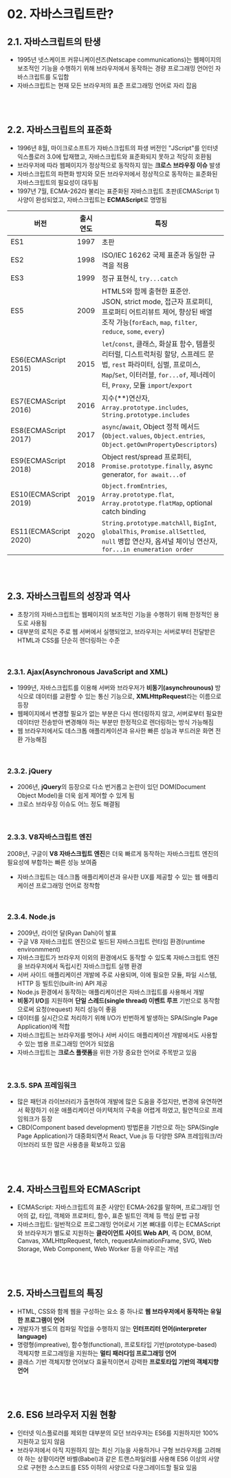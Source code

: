 # 02. 자바스크립트란?

## 2.1. 자바스크립트의 탄생

- 1995년 넷스케이프 커뮤니케이션즈(Netscape communications)는 웹페이지의 보조적인 기능을 수행하기 위해 브라우저에서 동작하는 경량 프로그래밍 언어인 자바스크립트를 도입함
- 자바스크립트는 현재 모든 브라우저의 표준 프로그래밍 언어로 자리 잡음

<br><br>

## 2.2. 자바스크립트의 표준화

- 1996년 8월, 마이크로소프트가 자바스크립트의 파생 버전인 "JScript"를 인터넷 익스플로러 3.0에 탑재했고, 자바스크립트와 표준화되지 못하고 적당히 호환됨
- 브라우저에 따라 웹페이지가 정상적으로 동작하지 않는 **크로스 브라우징 이슈** 발생
- 자바스크립트의 파편화 방지와 모든 브라우저에서 정상적으로 동작하는 표준화된 자바스크립트의 필요성이 대두됨
- 1997년 7월, ECMA-262라 불리는 표준화된 자바스크립트 초판(ECMAScript 1) 사양이 완성되었고, 자바스크립트는 **ECMAScript**로 명명됨

|버전|출시 연도|특징|
|---|---|---|
|ES1|1997|초판|
|ES2|1998|ISO/IEC 16262 국제 표준과 동일한 규격을 적용|
|ES3|1999|정규 표현식, `try...catch`|
|ES5|2009|HTML5와 함께 출현한 표준안. <br> JSON, strict mode, 접근자 프로퍼티, 프로퍼티 어트리뷰트 제어, 향상된 배열 조작 가능(`forEach`, `map`, `filter`, `reduce`, `some`, `every`)|
|ES6(ECMAScript 2015)|2015|`let`/`const`, 클래스, 화살표 함수, 템플릿 리터럴, 디스트럭처링 할당, 스프레드 문법, `rest` 파라미터, 심벌, 프로미스, `Map`/`Set`, 이터러블, `for...of`, 제너레이터, `Proxy`, 모듈 `import`/`export`|
|ES7(ECMAScript 2016)|2016|지수(**)연산자, `Array.prototype.includes`, `String.prototype.includes`|
|ES8(ECMAScript 2017)|2017|`async`/`await`, Object 정적 메서드(`Object.values`, `Object.entries`, `Object.getOwnPropertyDescriptors`)|
|ES9(ECMAScript 2018)|2018|Object rest/spread 프로퍼티, `Promise.prototype.finally`, async generator, `for await...of`|
|ES10(ECMAScript 2019)|2019|`Object.fromEntries`, `Array.prototype.flat`, `Array.prototype.flatMap`, optional catch binding|
|ES11(ECMAScript 2020)|2020|`String.prototype.matchAll`, `BigInt`, `globalThis`, `Promise.allSettled`, `null` 병합 연산자, 옵셔널 체이닝 연산자, `for...in enumeration order`|

<br><br>

## 2.3. 자바스크립트의 성장과 역사

- 초창기의 자바스크립트는 웹페이지의 보조적인 기능을 수행하기 위해 한정적인 용도로 사용됨
- 대부분의 로직은 주로 웹 서버에서 실행되었고, 브라우저는 서버로부터 전달받은 HTML과 CSS를 단순히 렌더링하는 수준

<br>

### 2.3.1. Ajax(Asynchronous JavaScript and XML)

- 1999년, 자바스크립트를 이용해 서버와 브라우저가 **비동기(asynchrounous)** 방식으로 데이터를 교환할 수 있는 통신 기능으로, **XMLHttpRequest**라는 이름으로 등장
- 웹페이지에서 변경할 필요가 없는 부분은 다시 렌더링하지 않고, 서버로부터 필요한 데이터만 전송받아 변경해야 하는 부분만 한정적으로 렌더링하는 방식 가능해짐
- 웹 브라우저에서도 데스크톱 애플리케이션과 유사한 빠른 성능과 부드러운 화면 전환 가능해짐

<br>

### 2.3.2. jQuery

- 2006년, **jQuery**의 등장으로 다소 번거롭고 논란이 있던 DOM(Document Object Model)을 더욱 쉽게 제어할 수 있게 됨
- 크로스 브라우징 이슈도 어느 정도 해결됨

<br>

### 2.3.3. V8자바스크립트 엔진

2008년, 구글이 **V8 자바스크립트 엔진**은 더욱 빠르게 동작하는 자바스크립트 엔진의 필요성에 부합하는 빠른 성능 보여줌
- 자바스크립트는 데스크톱 애플리케이션과 유사한 UX를 제공할 수 있는 웹 애플리케이션 프로그래밍 언어로 정착함

<br>

### 2.3.4. Node.js

- 2009년, 라이언 달(Ryan Dahi)이 발표
- 구글 V8 자바스크립트 엔진으로 빌드된 자바스크립트 런타임 환경(runtime environmment)
- 자바스크립트가 브라우저 이외의 환경에서도 동작할 수 있도록 자바스크립트 엔진을 브라우저에서 독립시킨 자바스크립트 실행 환경
- 서버 사이드 애플리케이션 개발에 주로 사용되며, 이에 필요한 모듈, 파일 시스템, HTTP 등 빌트인(built-in) API 제공
- Node.js 환경에서 동작하는 애플리케이션은 자바스크립트를 사용해서 개발
- **비동기 I/O**를 지원하며 **단일 스레드(single thread) 이벤트 루프** 기반으로 동작함으로써 요청(request) 처리 성능이 좋음
- 데이터를 실시간으로 처리하기 위해 I/O가 빈번하게 발생하는 SPA(Single Page Application)에 적합
- 자바스크립트는 브라우저를 벗어나 서버 사이드 애플리케이션 개발에서도 사용할 수 있는 범용 프로그래밍 언어가 되었음
- 자바스크립트는 **크로스 플랫폼**을 위한 가장 중요한 언어로 주목받고 있음

<br>

### 2.3.5. SPA 프레임워크

- 많은 패턴과 라이브러리가 출현하여 개발에 많은 도움을 주었지만, 변경에 유연하면서 확장하기 쉬운 애플리케이션 아키텍처의 구축을 어렵게 하였고, 필연적으로 프레임워크가 등장
- CBD(Component based development) 방법론을 기반으로 하는 SPA(Single Page Application)가 대중화되면서 React, Vue.js 등 다양한 SPA 프레임워크/라이브러리 또한 많은 사용층을 확보하고 있음

<br><br>

## 2.4. 자바스크립트와 ECMAScript

- ECMAScript: 자바스크립트의 표준 사양인 ECMA-262를 말하며, 프로그래밍 언어의 값, 타입, 객체와 프로퍼티, 함수, 표준 빌트인 객체 등 핵심 문법 규정
- 자바스크립트: 일반적으로 프로그래밍 언어로서 기본 뼈대를 이루는 ECMAScript와 브라우저가 별도로 지원하는 **클라이언트 사이드 Web API**, 즉 DOM, BOM, Canvas, XMLHttpRequest, fetch, requestAnimationFrame, SVG, Web Storage, Web Component, Web Worker 등을 아우르는 개념


<br><br>

## 2.5. 자바스크립트의 특징

- HTML, CSS와 함께 웹을 구성하는 요소 중 하나로 **웹 브라우저에서 동작하는 유일한 프로그램이 언어**
- 개발자가 별도의 컴파일 작업을 수행하지 않는 **인터프리터 언어(interpreter language)**
- 명령형(impreative), 함수형(functional), 프로토타입 기반(prototype-based) 객체지향 프로그래밍을 지원하는 **멀티 패러다임 프로그래밍 언어**
- 클래스 기반 객체지향 언어보다 효율적이면서 강력한 **프로토타입 기반의 객체지향 언어**

<br><br>

## 2.6. ES6 브라우저 지원 현황

- 인터넷 익스플로러를 제외한 대부분의 모던 브라우저는 ES6를 지원하지만 100% 지원하고 있지 않음
- 브라우저에서 아직 지원하지 않는 최신 기능을 사용하거나 구형 브라우저를 고려해야 하는 상황이라면 바벨(Babel)과 같은 트랜스파일러를 사용해 ES6 이상의 사양으로 구현한 소스코드를 ES5 이하의 사양으로 다운그레이드할 필요 있음

